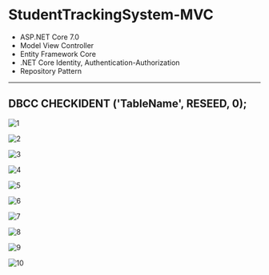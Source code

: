 # StudentTrackingSystem-MVC
- ASP.NET Core 7.0
- Model View Controller
- Entity Framework Core
- .NET Core Identity, Authentication-Authorization
- Repository Pattern
-------------------------------------------------------
DBCC CHECKIDENT ('TableName', RESEED, 0);
-------------------------------------------------------
![1](https://github.com/eraybahcegulu/StudentTrackingSystem-MVC/assets/84785201/86fc3bce-a310-45fc-864e-36cf77ac751c)

![2](https://github.com/eraybahcegulu/StudentTrackingSystem-MVC/assets/84785201/b3dd34d1-ad04-4e81-a699-4922872d47e5)

![3](https://github.com/eraybahcegulu/StudentTrackingSystem-MVC/assets/84785201/a36bb81b-a752-43ec-94fc-b799245d5b6d)

![4](https://github.com/eraybahcegulu/StudentTrackingSystem-MVC/assets/84785201/992b8e5e-5f50-480c-8376-8272d15fd157)

![5](https://github.com/eraybahcegulu/StudentTrackingSystem-MVC/assets/84785201/409c4257-af15-4129-a427-a38eac626fd4)

![6](https://github.com/eraybahcegulu/StudentTrackingSystem-MVC/assets/84785201/74cf80bb-36d8-47f3-a003-49c5b2448028)

![7](https://github.com/eraybahcegulu/StudentTrackingSystem-MVC/assets/84785201/71d4c384-b7fb-4782-ad74-c00e9074bf18)

![8](https://github.com/eraybahcegulu/StudentTrackingSystem-MVC/assets/84785201/192b7105-db41-46d9-b0d2-449884cfbed0)

![9](https://github.com/eraybahcegulu/StudentTrackingSystem-MVC/assets/84785201/3e6a8708-4811-4768-99d9-bfb675668123)

![10](https://github.com/eraybahcegulu/StudentTrackingSystem-MVC/assets/84785201/524c6cbd-5175-4177-aa59-352081d274ea)
